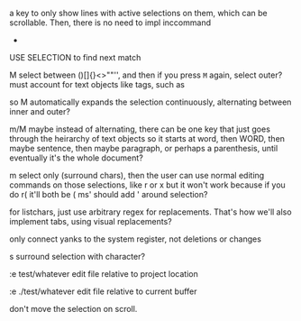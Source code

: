 a key to only show lines with active selections on them,
which can be scrollable. Then, there is no need to impl
inccommand

*
USE SELECTION to find next match

M
select between ()[]{}<>""'', and then
if you press `M` again, select outer?
must account for text objects like tags, such as <div></div>
so M automatically expands the selection continuously, alternating
between inner and outer?

m/M
maybe instead of alternating, there can be one key that just goes through the heirarchy of text objects
so it starts at word, then WORD, then maybe sentence, then maybe paragraph, or perhaps a parenthesis, until eventually it's the whole document?

m
select only (surround chars),
then the user can use normal editing commands
on those selections, like r or x
but it won't work because if you do r( it'll both be (
ms' should add ' around selection?

for listchars, just use arbitrary regex for replacements.
That's how we'll also implement tabs, using visual replacements?

only connect yanks to the system register, not deletions
or changes

s
surround selection with character?

:e test/whatever
edit file relative to project location

:e ./test/whatever
edit file relative to current buffer

don't move the selection on scroll.
